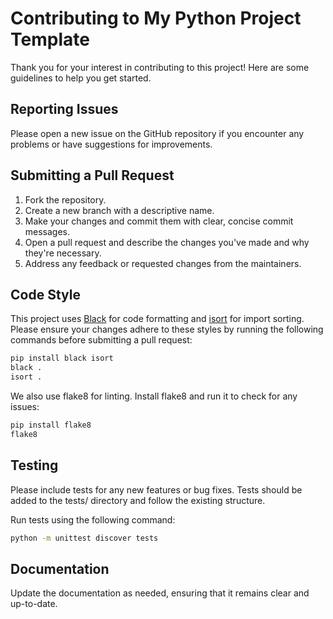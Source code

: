 # Contributing to My Python Project Template

Thank you for your interest in contributing to this project! Here are some guidelines to help you get started.

## Reporting Issues

Please open a new issue on the GitHub repository if you encounter any problems or have suggestions for improvements.

## Submitting a Pull Request

1. Fork the repository.
2. Create a new branch with a descriptive name.
3. Make your changes and commit them with clear, concise commit messages.
4. Open a pull request and describe the changes you've made and why they're necessary.
5. Address any feedback or requested changes from the maintainers.

## Code Style

This project uses [Black](https://github.com/psf/black) for code formatting and [isort](https://github.com/pycqa/isort) for import sorting. Please ensure your changes adhere to these styles by running the following commands before submitting a pull request:

```bash
pip install black isort
black .
isort .
```

We also use flake8 for linting. Install flake8 and run it to check for any issues:

```bash
pip install flake8
flake8
```

## Testing
Please include tests for any new features or bug fixes. Tests should be added to the tests/ directory and follow the existing structure.

Run tests using the following command:

```bash
python -m unittest discover tests
```

## Documentation

Update the documentation as needed, ensuring that it remains clear and up-to-date.
